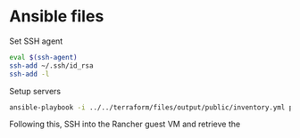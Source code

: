 # Ansible files

Set SSH agent

```bash
eval $(ssh-agent)
ssh-add ~/.ssh/id_rsa
ssh-add -l
```

Setup servers

```bash
ansible-playbook -i ../../terraform/files/output/public/inventory.yml public-servers.yml -u USER --private-key=~/.ssh/id_rsa --ask-become-pass
```

Following this, SSH into the Rancher guest VM and retrieve the
